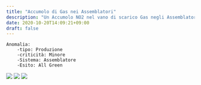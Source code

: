 ```yaml
---
title: "Accumolo di Gas nei Assemblatori"
description: "Un Accumolo NO2 nel vano di scarico Gas negli Assemblatori"
date: 2020-10-20T14:09:21+09:00
draft: false
---
```

	Anomalia:
		-tipo: Produzione
		-criticità: Minore
		-Sistema: Assemblatore
		-Esito: All Green
![](/assemblatoriEnd/assEnd1.png)
![](/assemblatoriEnd/assEnd2.png)
![](/assemblatoriEnd/assEnd3.png)

